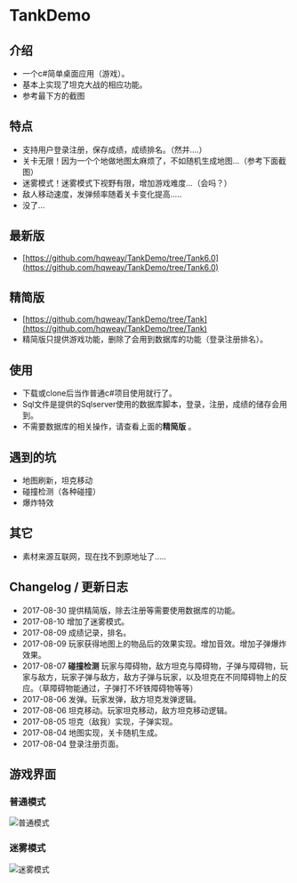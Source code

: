 # TankDemo

## 介绍
* 一个c#简单桌面应用（游戏）。
* 基本上实现了坦克大战的相应功能。
* 参考最下方的截图

## 特点
* 支持用户登录注册，保存成绩，成绩排名。（然并....）
* 关卡无限！因为一个个地做地图太麻烦了，不如随机生成地图...（参考下面截图）
* 迷雾模式！迷雾模式下视野有限，增加游戏难度...（会吗？）
* 敌人移动速度，发弹频率随着关卡变化提高.....
* 没了...

## 最新版
* [https://github.com/hqweay/TankDemo/tree/Tank6.0](https://github.com/hqweay/TankDemo/tree/Tank6.0)

## 精简版
* [https://github.com/hqweay/TankDemo/tree/Tank](https://github.com/hqweay/TankDemo/tree/Tank)
* 精简版只提供游戏功能，删除了会用到数据库的功能（登录注册排名）。

## 使用
* 下载或clone后当作普通c#项目使用就行了。
* Sql文件是提供的Sqlserver使用的数据库脚本，登录，注册，成绩的储存会用到。
* 不需要数据库的相关操作，请查看上面的**精简版** 。


## 遇到的坑
* 地图刷新，坦克移动
* 碰撞检测（各种碰撞）
* 爆炸特效

## 其它
* 素材来源互联网，现在找不到原地址了.....

## Changelog / 更新日志

* 2017-08-30 提供精简版，除去注册等需要使用数据库的功能。
* 2017-08-10 增加了迷雾模式。
* 2017-08-09 成绩记录，排名。
* 2017-08-09 玩家获得地图上的物品后的效果实现。增加音效。增加子弹爆炸效果。
* 2017-08-07 **碰撞检测** 玩家与障碍物，敌方坦克与障碍物，子弹与障碍物，玩家与敌方，玩家子弹与敌方，敌方子弹与玩家，以及坦克在不同障碍物上的反应。（草障碍物能通过，子弹打不坏铁障碍物等等）
* 2017-08-06 发弹。玩家发弹，敌方坦克发弹逻辑。
* 2017-08-06 坦克移动。玩家坦克移动，敌方坦克移动逻辑。
* 2017-08-05 坦克（敌我）实现，子弹实现。
* 2017-08-04 地图实现，关卡随机生成。
* 2017-08-04 登录注册页面。

## 游戏界面
### 普通模式
![普通模式](http://wx4.sinaimg.cn/mw690/a9a29bb9gy1fkqxk0cf7kj21h80twqi6.jpg)
### 迷雾模式
![迷雾模式](http://wx4.sinaimg.cn/mw690/a9a29bb9gy1fkqxjus8xuj21h80tw460.jpg)
